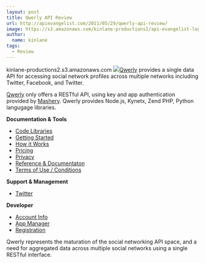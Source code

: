 ```yaml
---
layout: post
title: Qwerly API Review
url: http://apievangelist.com/2011/05/29/qwerly-api-review/
image: https://s3.amazonaws.com/kinlane-productions2/api-evangelist-logos/api-evangelist-butterfly-vertical.png
author:
  name: kinlane
tags:
  - Review
---
```

kinlane-productions2.s3.amazonaws.com [![](http://kinlane-productions.s3.amazonaws.com/api-evangelist/qwerly.png)](http://qwerly.com/ "Qwerly")[Qwerly](http://qwerly.com/ "Qwerly") provides a single data API for accessing social network profiles across multiple networks including Twitter, Facebook, and Twitter.

[Qwerly](http://qwerly.com/ "Qwerly") only offers a RESTful API, using key and app authentication provided by [Mashery](http://apievangelist.com/2011/03/04/mashape-api-service-provider/ "Mashery"). Qwerly provides Node.js, Kynetx, Zend PHP, Python langugage libraries.

**Documentation & Tools**

*   [Code Libraries](http://www.apievangelist.com/ecosystem-building-blocks-detail.php?Building_Block_ID=125)
*   [Getting Started](http://www.apievangelist.com/ecosystem-building-blocks-detail.php?Building_Block_ID=188)
*   [How it Works](http://www.apievangelist.com/ecosystem-building-blocks-detail.php?Building_Block_ID=161)
*   [Pricing](http://www.apievangelist.com/ecosystem-building-blocks-detail.php?Building_Block_ID=191)
*   [Privacy](http://www.apievangelist.com/ecosystem-building-blocks-detail.php?Building_Block_ID=165)
*   [Reference & Documentaton](http://www.apievangelist.com/ecosystem-building-blocks-detail.php?Building_Block_ID=120)
*   [Terms of Use / Conditions](http://www.apievangelist.com/ecosystem-building-blocks-detail.php?Building_Block_ID=150)

**Support & Management**

*   [Twitter](http://www.apievangelist.com/ecosystem-building-blocks-detail.php?Building_Block_ID=159)

**Developer**

*   [Account Info](http://www.apievangelist.com/ecosystem-building-blocks-detail.php?Building_Block_ID=199)
*   [App Manager](http://www.apievangelist.com/ecosystem-building-blocks-detail.php?Building_Block_ID=169)
*   [Registration](http://www.apievangelist.com/ecosystem-building-blocks-detail.php?Building_Block_ID=198)

Qwerly represents the maturation of the social networking API space, and a need for aggregated data across multiple social networks using a single RESTful interface.